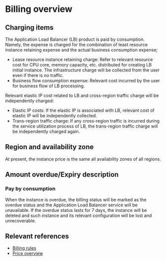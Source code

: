 # Billing overview
## Charging items

The Application Load Balancer (LB) product is paid by consumption. Namely, the expense is charged for the combination of least resource instance retaining expense and the actual business consumption expense;

- Lease resource instance retaining charge: Refer to relevant resource cost for CPU core, memory capacity, etc. distributed for creating LB initial instance. The infrastructure charge will be collected from the user even if there is no traffic.
- Business flow consumption expense: Relevant cost incurred by the user for business flow of LB processing.

Relevant elastic IP cost related to LB and cross-region traffic charge will be independently charged:

- Elastic IP costs: If the elastic IP is associated with LB, relevant cost of elastic IP will be independently collected.
- Trans-region traffic charge: If any cross-region traffic is incurred during the service utilization process of LB, the trans-region traffic charge will be independently charged again.

## Region and availability zone

At present, the instance price is the same all availability zones of all regions.

## Amount overdue/Expiry description

### Pay by consumption
When the instance is overdue, the billing status will be marked as the overdue status and the Application Load Balancer service will be unavailable. If the overdue status lasts for 7 days, the instance will be deleted and such instance and its relevant configuration will be lost and unrecoverable.

## Relevant references

- [Billing rules](Billing-Rules.md)
- [Price overview](Price-Overview.md)
